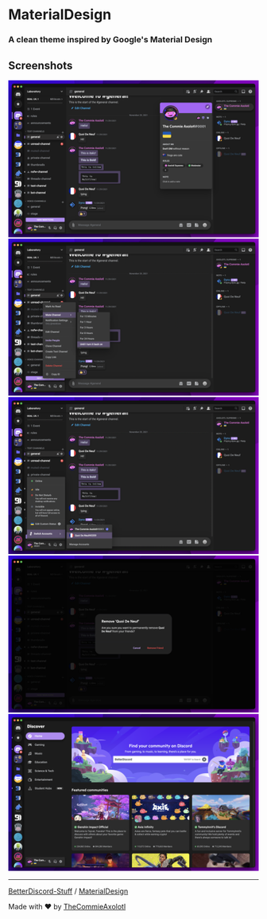 # MaterialDesign
### A clean theme inspired by Google's Material Design

## Screenshots

<img width="660" alt="Main" src="./assets/2.png">

<img width="660" alt="Context" src="./assets/6.png">

<img width="660" alt="Account Switcher" src="./assets/3.png">

<img width="660" alt="Modal" src="./assets/4.png">

<img width="660" alt="Discovery" src="./assets/5.png">

---

[BetterDiscord-Stuff](https://github.com/TheCommieAxolotl/BetterDiscord-Stuff) / [MaterialDesign](https://github.com/TheCommieAxolotl/BetterDiscord-Stuff/tree/main/MaterialDesign)

Made with ❤️ by [TheCommieAxolotl](github.com/TheCommieAxolotl)